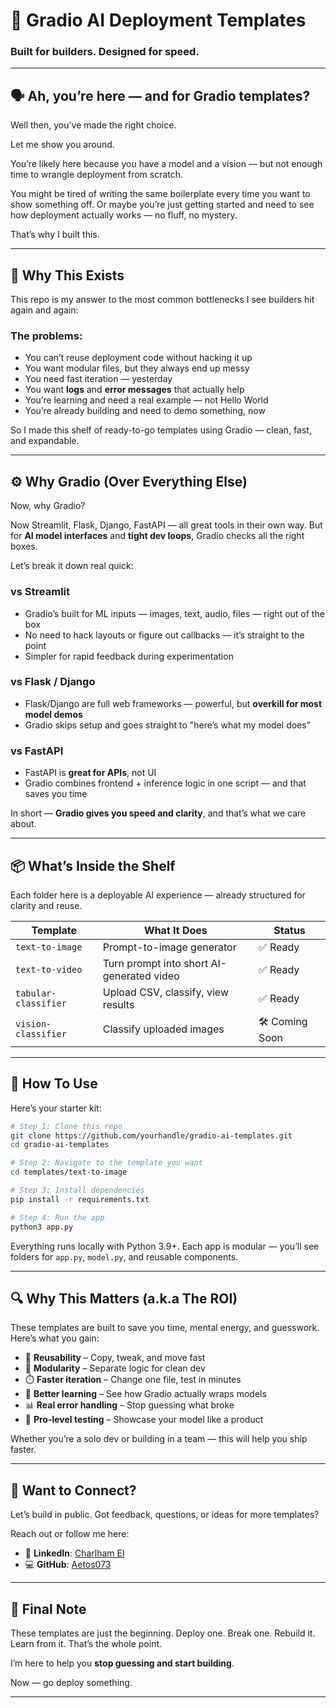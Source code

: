 # 🧰 Gradio AI Deployment Templates

### Built for builders. Designed for speed.

---

## 🗣️ Ah, you’re here — and for Gradio templates?

Well then, you’ve made the right choice.

Let me show you around.

You’re likely here because you have a model and a vision — but not enough time to wrangle deployment from scratch.

You might be tired of writing the same boilerplate every time you want to show something off.
Or maybe you’re just getting started and need to see how deployment actually works — no fluff, no mystery.

That’s why I built this.

---

## 🧠 Why This Exists

This repo is my answer to the most common bottlenecks I see builders hit again and again:

### The problems:

* You can’t reuse deployment code without hacking it up
* You want modular files, but they always end up messy
* You need fast iteration — yesterday
* You want **logs** and **error messages** that actually help
* You’re learning and need a real example — not Hello World
* You’re already building and need to demo something, now

So I made this shelf of ready-to-go templates using Gradio — clean, fast, and expandable.

---

## ⚙️ Why Gradio (Over Everything Else)

Now, why Gradio?

Now Streamlit, Flask, Django, FastAPI — all great tools in their own way.
But for **AI model interfaces** and **tight dev loops**, Gradio checks all the right boxes.

Let’s break it down real quick:

### vs Streamlit

* Gradio’s built for ML inputs — images, text, audio, files — right out of the box
* No need to hack layouts or figure out callbacks — it’s straight to the point
* Simpler for rapid feedback during experimentation

### vs Flask / Django

* Flask/Django are full web frameworks — powerful, but **overkill for most model demos**
* Gradio skips setup and goes straight to "here’s what my model does"

### vs FastAPI

* FastAPI is **great for APIs**, not UI
* Gradio combines frontend + inference logic in one script — and that saves you time

In short — **Gradio gives you speed and clarity**, and that’s what we care about.

---

## 📦 What’s Inside the Shelf

Each folder here is a deployable AI experience — already structured for clarity and reuse.

| Template             | What It Does                              | Status          |
| -------------------- | ----------------------------------------- | --------------- |
| `text-to-image`      | Prompt-to-image generator                 | ✅ Ready         |
| `text-to-video`      | Turn prompt into short AI-generated video | ✅ Ready         |
| `tabular-classifier` | Upload CSV, classify, view results        | ✅ Ready         |
| `vision-classifier`  | Classify uploaded images                  | 🛠️ Coming Soon |

---

## 🚀 How To Use

Here’s your starter kit:

```bash
# Step 1: Clone this repo
git clone https://github.com/yourhandle/gradio-ai-templates.git
cd gradio-ai-templates
````

```bash
# Step 2: Navigate to the template you want
cd templates/text-to-image
````

```bash
# Step 3: Install dependencies
pip install -r requirements.txt
````

```bash
# Step 4: Run the app
python3 app.py
````

Everything runs locally with Python 3.9+.
Each app is modular — you’ll see folders for `app.py`, `model.py`, and reusable components.

---

## 🔍 Why This Matters (a.k.a The ROI)

These templates are built to save you time, mental energy, and guesswork.
Here’s what you gain:

* 🔁 **Reusability** – Copy, tweak, and move fast
* 🧩 **Modularity** – Separate logic for clean dev
* ⏱️ **Faster iteration** – Change one file, test in minutes
* 🧠 **Better learning** – See how Gradio actually wraps models
* 📊 **Real error handling** – Stop guessing what broke
* 🧪 **Pro-level testing** – Showcase your model like a product

Whether you’re a solo dev or building in a team — this will help you ship faster.

---

## 👋 Want to Connect?

Let’s build in public.
Got feedback, questions, or ideas for more templates?

Reach out or follow me here:

* 🔗 **LinkedIn**: [Charlham El](https://www.linkedin.com/in/charlham-el)
* 💻 **GitHub**: [Aetos073](https://github.com/Aetos973)

---

## 💬 Final Note

These templates are just the beginning.
Deploy one. Break one. Rebuild it. Learn from it.
That’s the whole point.

I’m here to help you **stop guessing and start building**.

Now — go deploy something.

---
